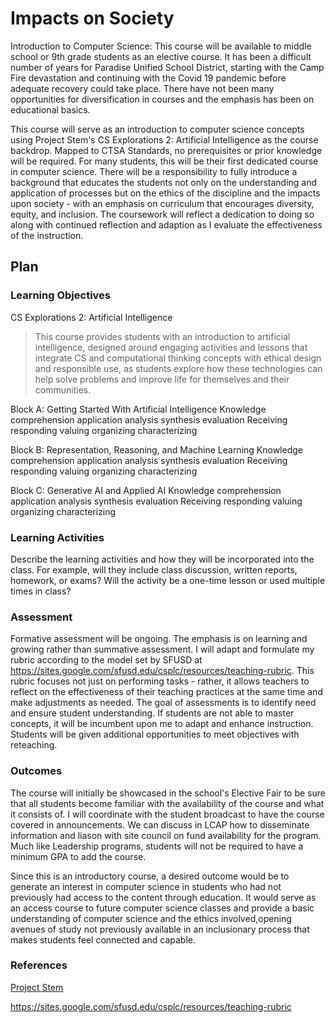 # Impacts on Society

Introduction to Computer Science: This course will be available to middle school or 9th grade students as an elective course. It has been a difficult number of years for Paradise Unified School District, starting with the Camp Fire devastation and continuing with the Covid 19 pandemic before adequate recovery could take place. There have not been many opportunities for diversification in courses and the emphasis has been on educational basics. 

This course will serve as an introduction to computer science concepts using Project Stem's CS Explorations 2: Artificial Intelligence as the course backdrop. Mapped to CTSA Standards, no prerequisites or prior knowledge will be required. For many students, this will be their first dedicated course in computer science.  There will be a responsibility to fully introduce a background that educates the students not only on the understanding and application of processes but on the ethics of the discipline and the impacts upon society - with an emphasis on curriculum that encourages diversity, equity, and inclusion. The coursework will reflect a dedication to doing so along with continued reflection and adaption as I evaluate the effectiveness of the instruction. 

## Plan

### Learning Objectives

CS Explorations 2: Artificial Intelligence
> This course provides students with an introduction to artificial intelligence, designed around engaging activities and lessons that integrate CS and computational thinking concepts with ethical design and responsible use, as students explore how these technologies can help solve problems and improve life for themselves and their communities.

Block A: Getting Started With Artificial Intelligence
Knowledge comprehension application analysis synthesis evaluation
Receiving responding valuing organizing characterizing

Block B: Representation, Reasoning, and Machine Learning
Knowledge comprehension application analysis synthesis evaluation
Receiving responding valuing organizing characterizing

Block C: Generative AI and Applied AI
Knowledge comprehension application analysis synthesis evaluation
Receiving responding valuing organizing characterizing


### Learning Activities

Describe the learning activities and how they will be incorporated into the class. For example, will they include class discussion, written reports, homework, or exams? Will the activity be a one-time lesson or used multiple times in class?

### Assessment

Formative assessment will be ongoing.  The emphasis is on learning and growing rather than summative assessment.  I will adapt and formulate my rubric according to the model set by SFUSD at https://sites.google.com/sfusd.edu/csplc/resources/teaching-rubric.  This rubric focuses not just on performing tasks - rather, it allows teachers to reflect on the effectiveness of their teaching practices at the same time and make adjustments as needed.  The goal of assessments is to identify need and ensure student understanding. If students are not able to master concepts, it will be incumbent upon me to adapt and enhance instruction. Students will be given additional opportunities to meet objectives with reteaching. 

### Outcomes

The course will initially be showcased in the school's Elective Fair to be sure that all students become familiar with the availability of the course and what it consists of.  I will coordinate with the student broadcast to have the course covered in announcements.  We can discuss in LCAP how to disseminate information and  liason with site council on fund availability for the program. Much like Leadership programs, students will not be required to have a minimum GPA to add the course.

Since this is an introductory course, a desired outcome would be to generate an interest in computer science in students who had not previously had access to the content through education.  It would serve as an access course to future computer science classes and provide a basic understanding of computer science and the ethics involved,opening avenues of study not previously available in an inclusionary process that makes students feel connected and capable.
 
### References

[Project Stem](https://projectstem.org/middle-school-cs2-demo/cse2-scope-and-sequence)

https://sites.google.com/sfusd.edu/csplc/resources/teaching-rubric
